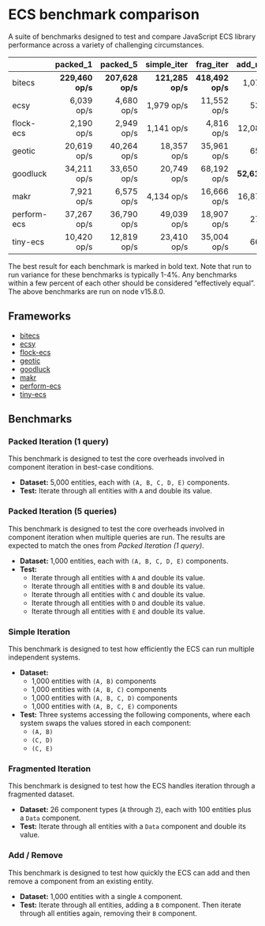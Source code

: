 # ECS benchmark comparison

A suite of benchmarks designed to test and compare JavaScript ECS library performance across a variety of challenging circumstances.

|             |         packed_1 |        packed_5 |     simple_iter |        frag_iter |      add_remove |
| ----------- | ---------------: | --------------: | --------------: | ---------------: | --------------: |
| bitecs      | **229,460 op/s** | **207,628 op/s**| **121,285 op/s**| **418,492 op/s** |      1,071 op/s |
| ecsy        |       6,039 op/s |      4,680 op/s |      1,979 op/s |      11,552 op/s |        534 op/s |
| flock-ecs   |       2,190 op/s |      2,949 op/s |      1,141 op/s |       4,816 op/s |     12,081 op/s |
| geotic      |      20,619 op/s |     40,264 op/s |     18,357 op/s |      35,961 op/s |        658 op/s |
| goodluck    |      34,211 op/s |     33,650 op/s |     20,749 op/s |      68,192 op/s | **52,618 op/s** |
| makr        |       7,921 op/s |      6,575 op/s |      4,134 op/s |      16,666 op/s |     16,877 op/s |
| perform-ecs |      37,267 op/s |     36,790 op/s |     49,039 op/s |      18,907 op/s |        271 op/s |
| tiny-ecs    |      10,420 op/s |     12,819 op/s |     23,410 op/s |      35,004 op/s |        661 op/s |

The best result for each benchmark is marked in bold text. Note that run to run variance for these benchmarks is typically 1-4%. Any benchmarks within a few percent of each other should be considered “effectively equal”. The above benchmarks are run on node v15.8.0.

## Frameworks

- [bitecs](https://github.com/NateTheGreatt/bitecs)
- [ecsy](https://github.com/ecsyjs/ecsy)
- [flock-ecs](https://github.com/dannyfritz/flock-ecs)
- [geotic](https://github.com/ddmills/geotic)
- [goodluck](https://github.com/piesku/goodluck)
- [makr](https://github.com/makrjs/makr)
- [perform-ecs](https://github.com/fireveined/perform-ecs)
- [tiny-ecs](https://github.com/bvalosek/tiny-ecs)

## Benchmarks

### Packed Iteration (1 query)

This benchmark is designed to test the core overheads involved in component iteration in best-case conditions.

- **Dataset:** 5,000 entities, each with `(A, B, C, D, E)` components.
- **Test:** Iterate through all entities with `A` and double its value.

### Packed Iteration (5 queries)

This benchmark is designed to test the core overheads involved in component iteration when multiple queries are run. The results are expected to match the ones from _Packed Iteration (1 query)_.

- **Dataset:** 1,000 entities, each with `(A, B, C, D, E)` components.
- **Test:**
  - Iterate through all entities with `A` and double its value.
  - Iterate through all entities with `B` and double its value.
  - Iterate through all entities with `C` and double its value.
  - Iterate through all entities with `D` and double its value.
  - Iterate through all entities with `E` and double its value.

### Simple Iteration

This benchmark is designed to test how efficiently the ECS can run multiple independent systems.

- **Dataset:**
  - 1,000 entities with `(A, B)` components
  - 1,000 entities with `(A, B, C)` components
  - 1,000 entities with `(A, B, C, D)` components
  - 1,000 entities with `(A, B, C, E)` components
- **Test:** Three systems accessing the following components, where each system swaps the values stored in each component:
  - `(A, B)`
  - `(C, D)`
  - `(C, E)`

### Fragmented Iteration

This benchmark is designed to test how the ECS handles iteration through a fragmented dataset.

- **Dataset:** 26 component types (`A` through `Z`), each with 100 entities plus a `Data` component.
- **Test:** Iterate through all entities with a `Data` component and double its value.

### Add / Remove

This benchmark is designed to test how quickly the ECS can add and then remove a component from an existing entity.

- **Dataset:** 1,000 entities with a single `A` component.
- **Test:** Iterate through all entities, adding a `B` component. Then iterate through all entities again, removing their `B` component.
